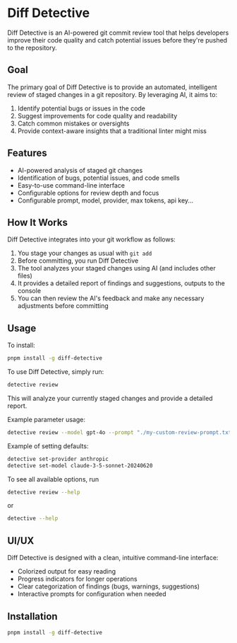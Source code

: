 # Diff Detective

Diff Detective is an AI-powered git commit review tool that helps developers improve their code quality and catch
potential issues before they're pushed to the repository.

## Goal

The primary goal of Diff Detective is to provide an automated, intelligent review of staged changes in a git repository.
By leveraging AI, it aims to:

1. Identify potential bugs or issues in the code
2. Suggest improvements for code quality and readability
3. Catch common mistakes or oversights
4. Provide context-aware insights that a traditional linter might miss

## Features

- AI-powered analysis of staged git changes
- Identification of bugs, potential issues, and code smells
- Easy-to-use command-line interface
- Configurable options for review depth and focus
- Configurable prompt, model, provider, max tokens, api key...

## How It Works

Diff Detective integrates into your git workflow as follows:

1. You stage your changes as usual with `git add`
2. Before committing, you run Diff Detective
3. The tool analyzes your staged changes using AI (and includes other files)
4. It provides a detailed report of findings and suggestions, outputs to the console
5. You can then review the AI's feedback and make any necessary adjustments before committing

## Usage

To install:

```bash
pnpm install -g diff-detective
```

To use Diff Detective, simply run:

```bash
detective review
```

This will analyze your currently staged changes and provide a detailed report.

Example parameter usage:

```bash
detective review --model gpt-4o --prompt "./my-custom-review-prompt.txt"
```

Example of setting defaults:

```bash
detective set-provider anthropic
detective set-model claude-3-5-sonnet-20240620
```

To see all available options, run

```bash
detective review --help
```

or

```bash
detective --help
```

## UI/UX

Diff Detective is designed with a clean, intuitive command-line interface:

- Colorized output for easy reading
- Progress indicators for longer operations
- Clear categorization of findings (bugs, warnings, suggestions)
- Interactive prompts for configuration when needed

## Installation

```bash
pnpm install -g diff-detective
```
